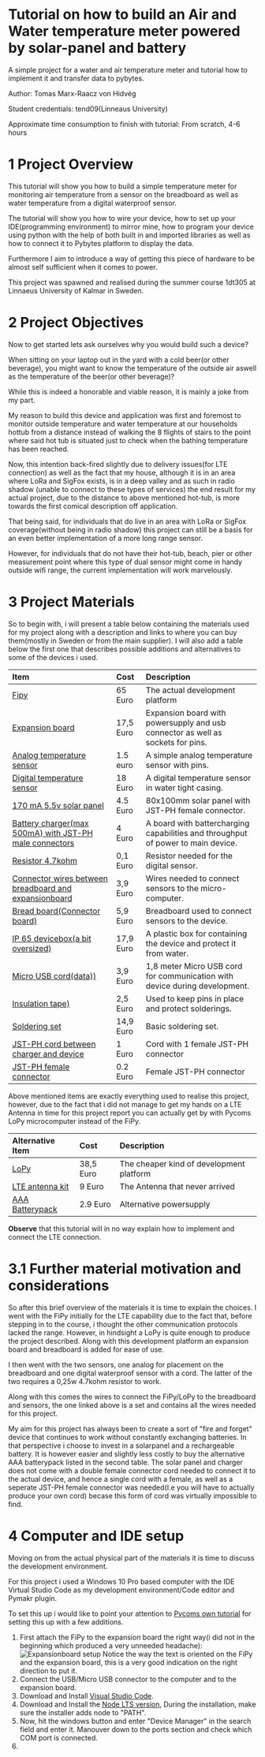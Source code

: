 # Tutorial on how to build an Air and Water temperature meter powered by solar-panel and battery
A simple project for a water and air temperature meter and tutorial how to implement it and transfer data to pybytes.

Author: Tomas Marx-Raacz von Hidvég

Student credentials: tend09(Linneaus University)

Approximate time consumption to finish with tutorial: From scratch, 4-6 hours


# 1 Project Overview

This tutorial will show you how to build a simple temperature meter for monitoring air temperature from a sensor on the breadboard
as well as water temperature from a digital waterproof sensor.

The tutorial will show you how to wire your device, how to set up your IDE(programming environment) to mirror mine, how to program your device using python with the help of both 
built in and imported libraries as well as how to connect it to Pybytes platform to display the data.

Furthermore I aim to introduce a way of getting this piece of hardware to be almost self sufficient when it comes to power.

This project was spawned and realised during the summer course 1dt305 at Linnaeus University of Kalmar in Sweden.


# 2 Project Objectives

Now to get started lets ask ourselves why you would build such a device?

When sitting on your laptop out in the yard with a cold beer(or other beverage), you might want to know the temperature of the outside air aswell as the temperature of the beer(or other beverage)?

While this is indeed a honorable and viable reason, it is mainly a joke from my part. 

My reason to build this device and application was first and foremost to monitor
outside temperature and water temperature at our households hottub from a distance instead of walking the 8 flights of stairs to the point where said hot tub is situated just to 
check when the bathing temperature has been reached.

Now, this intention back-fired slightly due to delivery issues(for LTE connection) as well as the fact that my house, although it is in an area where LoRa and SigFox exists, is in a deep valley and as such in radio shadow (unable to connect to these types of services) the end result for my actual project, due to the distance to above mentioned hot-tub, is more towards the first comical description off application.

That being said, for individuals that do live in an area with LoRa or SigFox coverage(without being in radio shadow) this project can still be a basis for an even better implementation of a more long range sensor.

However, for individuals that do not have their hot-tub, beach, pier or other measurement point where this type of dual sensor might come in handy outside wifi range, the current implementation will work marvelously.


# 3 Project Materials

So to begin with, i will present a table below containing the materials used for my project along with a description and links to where you can buy them(mostly in Sweden or from the main supplier). I will also add a table below the first one that describes possible additions and alternatives to some of the devices i used.

| **Item**        | **Cost**           | **Description**  |
| :------------ |:-------------| :-----|
| [Fipy](https://pycom.io/product/fipy/)      | 65 Euro | The actual development platform |
| [Expansion board](https://pycom.io/product/expansion-board-3-0/)      | 17,5 Euro      |   Expansion board with powersupply and usb connector as well as sockets for pins. |
| [Analog temperature sensor](https://www.electrokit.com/produkt/mcp9700a-to-92-temperaturgivare/) | 1.5 euro      |    A simple analog temperature sensor with pins. |
| [Digital temperature sensor](https://www.electrokit.com/produkt/temperatursensor-vattentat-ds18b20/) | 18 Euro | A digital temperature sensor in water tight casing. |
| [170 mA 5.5v solar panel](https://www.tinytronics.nl/shop/en/power/solar-panels/seeed-studio-solar-panel-5.5v-170ma-80x100mm-with-jst-ph-connector) | 4.5 Euro | 80x100mm solar panel with JST-PH female connector. |
| [Battery charger(max 500mA) with JST-PH male connectors](https://www.tinytronics.nl/shop/en/power/bms-and-chargers/li-ion-and-li-po/without-protection-circuit/cn3065-li-ion-solar-charger-500ma) | 4 Euro | A board with battercharging capabilities and throughput of power to main device. |
| [Resistor 4,7kohm](https://www.electrokit.com/produkt/motstand-kolfilm-0-25w-4-7ohm-4r7/) | 0,1 Euro | Resistor needed for the digital sensor. |
| [Connector wires between breadboard and expansionboard](https://www.electrokit.com/produkt/kopplingstrad-byglar-for-kopplingsdack-mjuka-65st/) | 3,9 Euro | Wires needed to connect sensors to the micro-computer. |
| [Bread board(Connector board)](https://www.electrokit.com/produkt/kopplingsdack-400-anslutningar/) | 5,9 Euro | Breadboard used to connect sensors to the device. |
| [IP 65 devicebox(a bit oversized)](https://www.electrokit.com/produkt/apparatlada-gra-med-flans-222x146x75mm/) | 17,9 Euro | A plastic box for containing the device and protect it from water. |
| [Micro USB cord(data))](https://www.electrokit.com/produkt/usb-kabel-a-hane-micro-b-5p-hane-1-8m/) | 3,9 Euro | 1,8 meter Micro USB cord for communication with device during development. |
| [Insulation tape)](https://www.electrokit.com/produkt/eltejp-19mm-x-25m-svart/) | 2,5 Euro | Used to keep pins in place and protect solderings.  |
| [Soldering set](https://www.electrokit.com/produkt/lodset-starter-kit/) | 14,9 Euro | Basic soldering set.  |
| [JST-PH cord between charger and device](https://www.electrokit.com/produkt/batterisladd-jst-ph-2-pol-100mm/) | 1 Euro | Cord with 1 female JST-PH connector  |
| [JST-PH female connector](https://www.electrokit.com/produkt/kontakthus-ph-2-pol-2mm/) | 0.2 Euro | Female JST-PH connector  |



Above mentioned items are exactly everything used to realise this project, however, due to the fact that i did not manage to get my hands on a LTE Antenna in time for this project report you can actually get by with Pycoms LoPy microcomputer instead of the FiPy.


| **Alternative Item**        | **Cost**           | **Description**  |
| :------------ |:-------------| :-----|
| [LoPy](https://pycom.io/product/lopy4/)      | 38,5 Euro | The cheaper kind of development platform |
| [LTE antenna kit](https://pycom.io/product/lte-m-antenna-kit/)      | 9 Euro | The Antenna that never arrived |
| [AAA Batterypack](https://www.electrokit.com/produkt/batterihallare-3xaaa-med-strombrytare-och-jst-kontakt/)      | 2.9 Euro | Alternative powersupply |

**Observe** that this tutorial will in no way explain how to implement and connect the LTE connection.


# 3.1 Further material motivation and considerations

So after this brief overview of the materials it is time to explain the choices.
I went with the FiPy initially for the LTE capability due to the fact that, before stepping in to the course, i thought the other communication protocols lacked the range.
However, in hindsight a LoPy is quite enough to produce the project described. Along with this development platform an expansion board and breadboard is added for ease of use. 

I then went with the two sensors, one analog for placement on the breadboard and one digital waterproof sensor with a cord. The latter of the two requires a 0,25w 4.7kohm resistor to work.

Along with this comes the wires to connect the FiPy/LoPy to the breadboard and sensors, the one linked above is a set and contains all the wires needed for this project.

My aim for this project has always been to create a sort of "fire and forget" device that continues to work without constantly exchanging batteries. In that perspective i choose to invest in a solarpanel and a rechargeable battery. It is however easier and slightly less costly to buy the alternative AAA batterypack listed in the second table.
The solar panel and charger does not come with a double female connector cord needed to connect it to the actual device, and hence a single cord with a female, as well as a seperate JST-PH female connector was needed(I.e you will have to actually produce your own cord) becase this form of cord was virtually impossible to find.


# 4 Computer and IDE setup

Moving on from the actual physical part of the materials it is time to discuss the development environment.

For this project i used a Windows 10 Pro based computer with the IDE Virtual Studio Code as my development environment/Code editor and Pymakr plugin.

To set this up i would like to point your attention to [Pycoms own tutorial](https://docs.pycom.io/gettingstarted/) for setting this up with a few additions.

1. First attach the FiPy to the expansion board the right way(i did not in the beginning which produced a very unneeded headache):
![Expansionboard setup](https://pycom.io/wp-content/uploads/2020/03/Website-Product-Shots-ExpB-front-LoPy4.png "Physical setup")
Notice the way the text is oriented on the FiPy and the expansion board, this is a very good indication on the right direction to put it.
2. Connect the USB/Micro USB connector to the computer and to the expansion board.
3. Download and Install [Visual Studio Code](https://code.visualstudio.com/).
4. Download and Install the [Node LTS version](https://nodejs.org/en/), During the installation, make sure the installer adds node to "PATH".
5. Now, hit the windows button and enter "Device Manager" in the search field and enter it. Manouver down to the ports section and check which COM port is connected.
6. 

